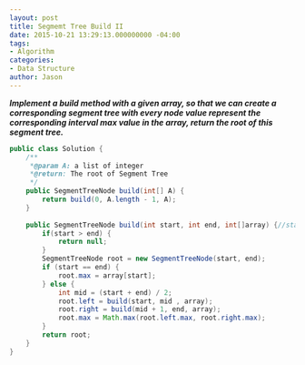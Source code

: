 ```yaml
---
layout: post
title: Segmemt Tree Build II
date: 2015-10-21 13:29:13.000000000 -04:00
tags:
- Algorithm
categories:
- Data Structure
author: Jason
---
```

<p><strong><em>Implement a build method with a given array, so that we can create a corresponding segment tree with every node value represent the corresponding interval max value in the array, return the root of this segment tree.</em></strong></p>


``` java
public class Solution {
    /**
     *@param A: a list of integer
     *@return: The root of Segment Tree
     */
    public SegmentTreeNode build(int[] A) {
        return build(0, A.length - 1, A);
    }
    
    public SegmentTreeNode build(int start, int end, int[]array) {//start and end are indexes of the array
        if(start > end) {
            return null;
        }
        SegmentTreeNode root = new SegmentTreeNode(start, end);
        if (start == end) {
            root.max = array[start];
        } else {
            int mid = (start + end) / 2;
            root.left = build(start, mid , array);
            root.right = build(mid + 1, end, array);
            root.max = Math.max(root.left.max, root.right.max);
        }
        return root;
    }
}
```
